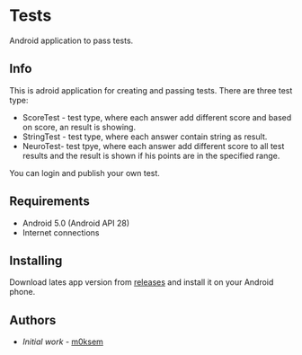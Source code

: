 # Tests

Android application to pass tests. 

## Info

This is adroid application for creating and passing tests.
There are three test type:
 - ScoreTest - test type, where each answer add different score and based on score, an result is showing.
 - StringTest - test type, where each answer contain string as result.
 - NeuroTest- test tpye, where each answer add different score to all test results and the result is shown if his points are in the specified range.
 
 You can login and publish your own test.

## Requirements

- Android 5.0 (Android API 28)
- Internet connections


## Installing

Download lates app version from [releases](https://github.com/m0ksem/Tests/releases) and install it on your Android phone.

## Authors

- *Initial work* - [m0ksem](https://github.com/m0ksem)
